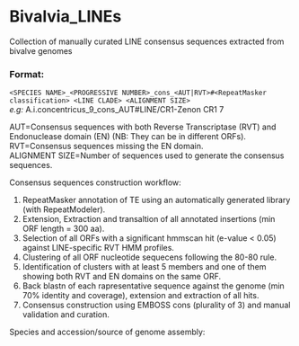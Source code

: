 # Bivalvia_LINEs
Collection of manually curated LINE consensus sequences extracted from bivalve genomes

### Format:

```<SPECIES NAME>_<PROGRESSIVE NUMBER>_cons_<AUT|RVT>#<RepeatMasker classification> <LINE CLADE> <ALIGNMENT SIZE>```  
*e.g:* A.i.concentricus_9_cons_AUT#LINE/CR1-Zenon CR1 7

AUT=Consensus sequences with both Reverse Transcriptase (RVT) and Endonuclease domain (EN) (NB: They can be in different ORFs).  
RVT=Consensus sequences missing the EN domain.  
ALIGNMENT SIZE=Number of sequences used to generate the consensus sequences.  

Consensus sequences construction workflow:  
1. RepeatMasker annotation of TE using an automatically generated library (with RepeatModeler).  
2. Extension, Extraction and transaltion of all annotated insertions (min ORF length = 300 aa).  
3. Selection of all ORFs with a significant hmmscan hit (e-value < 0.05) against LINE-specific RVT HMM profiles.  
4. Clustering of all ORF nucleotide sequecens following the 80-80 rule.  
5. Identification of clusters with at least 5 members and one of them showing both RVT and EN domains on the same ORF.  
6. Back blastn of each rapresentative sequence against the genome (min 70% identity and coverage), extension and extraction of all hits.  
7. Consensus construction using EMBOSS cons (plurality of 3) and manual validation and curation.  


Species and accession/source of genome assembly:
